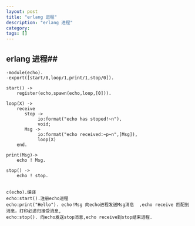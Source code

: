 ```yaml
---
layout: post
title: "erlang 进程"
description: "erlang 进程"
category:
tags: []
---
```


## erlang 进程##
	
	-module(echo).
	-export([start/0,loop/1,print/1,stop/0]).
	          
	start() ->
	    register(echo,spawn(echo,loop,[0])).
	          
	loop(X) ->
	    receive
	       stop ->
	            io:format("echo has stoped!~n"),
	            void;
	       Msg ->
	            io:format("echo received:~p~n",[Msg]),
	            loop(X)
	    end.
	          
	print(Msg)->
	    echo ! Msg.
	          
	stop() ->
	    echo ! stop.


	c(echo).编译
	echo:start().注册echo进程
	echo:print("Hello"). echo!Msg 向echo进程发送Msg消息  ,echo receive 匹配到消息，打印必递归接受消息,
	echo:stop(). 向echo发送stop消息,echo receive到stop结束进程.